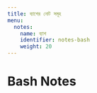 ```yaml
---
title: ব্যাশের নোট সমূহ
menu:
  notes:
    name: ব্যাশ
    identifier: notes-bash
    weight: 20
---
```

# Bash Notes